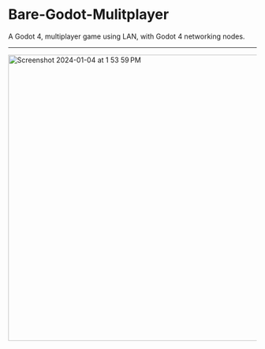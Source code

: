 # Bare-Godot-Mulitplayer
A Godot 4, multiplayer game using LAN, with Godot 4 networking nodes.
_____________________________________________

<img width="581" alt="Screenshot 2024-01-04 at 1 53 59 PM" src="https://github.com/had2020/Bare-Godot-Mulitplayer/assets/59424667/550e4ee9-ad4f-4188-a36d-33d321af3b4a">
